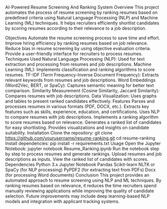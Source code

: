AI-Powered Resume Screening And Ranking System
Overview
This project automates the process of resume screening by ranking resumes based on predefined criteria using Natural Language Processing (NLP) and Machine Learning (ML) techniques. It helps recruiters efficiently shortlist candidates by scoring resumes according to their relevance to a job description.

Objectives
Automate the resume screening process to save time and effort.
Improve hiring efficiency by ranking resumes based on job relevance.
Reduce bias in resume screening by using objective evaluation criteria.
Provide a user-friendly interface for recruiters to process resumes.
Techniques Used
Natural Language Processing (NLP): Used for text extraction and processing from resumes and job descriptions.
Machine Learning (ML): Implements classification and ranking algorithms to score resumes.
TF-IDF (Term Frequency-Inverse Document Frequency): Extracts relevant keywords from resumes and job descriptions.
Word Embeddings (Word2Vec, BERT, or SpaCy): Captures semantic meaning for better text comparison.
Similarity Measurement (Cosine Similarity, Jaccard Similarity): Compares resumes with job descriptions.
Data Visualization: Uses graphs and tables to present ranked candidates effectively.
Features
Parses and processes resumes in various formats (PDF, DOCX, etc.).
Extracts key features such as skills, experience, education, and certifications.
Uses NLP to compare resumes with job descriptions.
Implements a ranking algorithm to score resumes based on relevance.
Generates a ranked list of candidates for easy shortlisting.
Provides visualizations and insights on candidate suitability.
Installation
Clone the repository:
git clone https://github.com/yourusername/resume-ranking.git
cd resume-ranking
Install dependencies:
pip install -r requirements.txt
Usage
Open the Jupyter Notebook:
jupyter notebook Resume_Ranking.ipynb
Run the notebook step by step to process resumes and generate rankings.
Upload resumes and job descriptions as inputs.
View the ranked list of candidates with scores.
Dependencies
Python 3.x
Jupyter Notebook
Pandas
Scikit-learn
NLTK or SpaCy (for NLP processing)
PyPDF2 (for extracting text from PDFs)
Docx (for processing Word documents)
Conclusion
This project provides an automated approach to resume screening using NLP and ML techniques. By ranking resumes based on relevance, it reduces the time recruiters spend manually reviewing applications while improving the quality of candidate selection. Future improvements may include deep learning-based NLP models and integration with applicant tracking systems.
